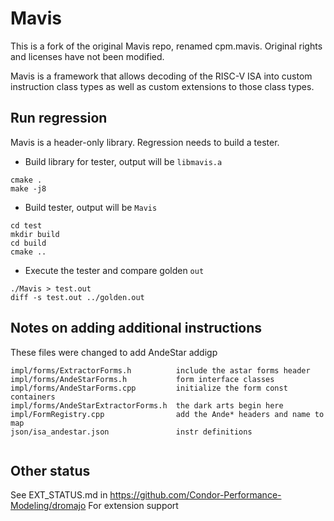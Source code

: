 # Mavis

This is a fork of the original Mavis repo, renamed cpm.mavis.
Original rights and licenses have not been modified.

Mavis is a framework that allows decoding of the RISC-V ISA into
custom instruction class types as well as custom extensions to those
class types.

## Run regression

Mavis is a header-only library. Regression needs to build a tester.

* Build library for tester, output will be `libmavis.a`
```
cmake .
make -j8
```
* Build tester, output will be `Mavis`
```
cd test
mkdir build
cd build
cmake ..
```
* Execute the tester and compare golden `out`
```
./Mavis > test.out
diff -s test.out ../golden.out
```

## Notes on adding additional instructions

These files were changed to add AndeStar addigp 

```
impl/forms/ExtractorForms.h          include the astar forms header
impl/forms/AndeStarForms.h           form interface classes
impl/forms/AndeStarForms.cpp         initialize the form const containers
impl/forms/AndeStarExtractorForms.h  the dark arts begin here
impl/FormRegistry.cpp                add the Ande* headers and name to map
json/isa_andestar.json               instr definitions


```
## Other status

See EXT_STATUS.md in https://github.com/Condor-Performance-Modeling/dromajo
For extension support

